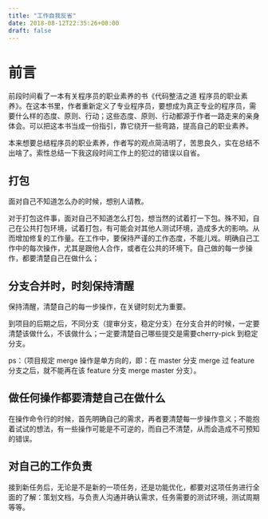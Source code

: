 ```yaml
---
title: "工作自我反省"
date: 2018-08-12T22:35:26+08:00
draft: false
---
```

# 前言

前段时间看了一本有关程序员的职业素养的书《代码整洁之道 程序员的职业素养》。在这本书里，作者重新定义了专业程序员，要想成为真正专业的程序员，需要什么样的态度、原则、行动；这些态度、原则、行动都源于作者一路走来的亲身体会。可以把这本书当成一份指引，靠它绕开一些弯路，提高自己的职业素养。

本来想要总结程序员的职业素养，作者写的观点简洁明了，苦思良久，实在总结不出啥了。索性总结一下我这段时间工作上的犯过的错误以自省。

## 打包

面对自己不知道怎么办的时候，想别人请教。

对于打包这件事，面对自己不知道怎么打包，想当然的试着打一下包。殊不知，自己在公共打包环境，试着打包，有可能会对其他人测试环境，造成多大的影响。从而增加修复的工作量。在工作中，要保持严谨的工作态度，不能儿戏。明确自己工作中的每次操作，尤其是跟他人合作，或者在公共的环境下。自己做的每一步操作，都要清楚自己在做什么；

## 分支合并时，时刻保持清醒

保持清醒，清楚自己的每一步操作，在关键时刻尤为重要。

到项目的后期之后，不同分支（提审分支，稳定分支）在分支合并的时候，一定要清楚该做什么，不该做什么；一定要清楚自己哪些提交是需要cherry-pick 到稳定分支。

ps：（项目规定 merge 操作是单方向的，即：在 master 分支 merge 过 feature 分支之后，就不能再在该 feature 分支 merge master 分支）。

## 做任何操作都要清楚自己在做什么

在操作命令行的时候，首先明确自己的需求，再者要清楚每一步操作意义；不能抱着试试的想法，有一些操作可能是不可逆的，而自己不清楚，从而会造成不可预知的错误。

## 对自己的工作负责

接到新任务后，无论是不是新的一项任务，还是功能优化，都要对这项任务进行全面的了解：策划文档，与负责人沟通并确认需求，任务需要的测试环境，测试周期等等。
